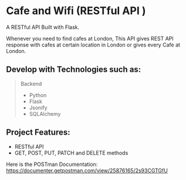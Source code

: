 # Cafe and Wifi (RESTful API ) 
A RESTful API Built with Flask. 

Whenever you need to find cafes at London, This API gives REST API response with cafes at certain location in London or gives every Cafe at London.

## Develop with Technologies such as:
> Backend
> - Python
> - Flask
> - Jsonify
> - SQLAlchemy

## Project Features:
* RESTful API
* GET, POST, PUT, PATCH and DELETE methods 

Here is the POSTman Documentation: https://documenter.getpostman.com/view/25876165/2s93CGTGfU